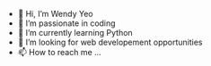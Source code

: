 - 👋 Hi, I’m Wendy Yeo
- 👀 I’m passionate in coding
- 🌱 I’m currently learning Python
- 💞️ I’m looking for web developement opportunities 
- 📫 How to reach me ...

<!---
iToystory/iToystory is a ✨ special ✨ repository because its `README.md` (this file) appears on your GitHub profile.
You can click the Preview link to take a look at your changes.
--->
